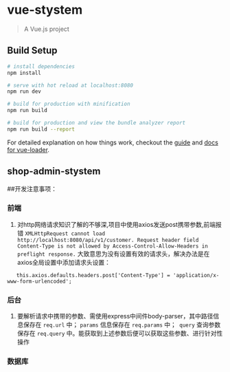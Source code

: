 # vue-stystem

> A Vue.js project

## Build Setup

``` bash
# install dependencies
npm install

# serve with hot reload at localhost:8080
npm run dev

# build for production with minification
npm run build

# build for production and view the bundle analyzer report
npm run build --report
```

For detailed explanation on how things work, checkout the [guide](http://vuejs-templates.github.io/webpack/) and [docs for vue-loader](http://vuejs.github.io/vue-loader).


## shop-admin-stystem
##开发注意事项：
### 前端
1. 对http网络请求知识了解的不够深,项目中使用axios发送post携带参数,前端报错 ` XMLHttpRequest cannot load http://localhost:8080/api/v1/customer. Request header field Content-Type is not allowed by Access-Control-Allow-Headers in preflight response. `  大致意思为没有设置有效的请求头，解决办法是在axios全局设置中添加请求头设置：
```   
   this.axios.defaults.headers.post['Content-Type'] = 'application/x-www-form-urlencoded';
``` 

### 后台
1. 要解析请求中携带的参数、需使用express中间件body-parser，其中路径信息保存在 ` req.url ` 中； ` params ` 信息保存在 `req.params` 中；` query` 查询参数保存在  `req.query` 中。能获取到上述参数后便可以获取这些参数、进行针对性操作


### 数据库 

